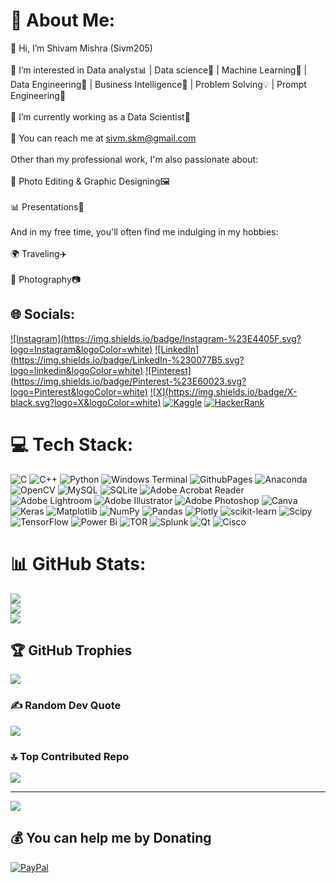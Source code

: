 # 💫 About Me:
👋 Hi, I’m Shivam Mishra (Sivm205)<br><br>👀 I’m interested in Data analyst📊 | Data science🧬 | Machine Learning🤖 | Data Engineering🔧 | Business Intelligence💼 | Problem Solving💡 | Prompt Engineering🚀<br><br>🌱 I’m currently working as a Data Scientist🔬<br><br>💞️ You can reach me at sivm.skm@gmail.com<br><br>Other than my professional work, I'm also passionate about:<br><br>🎨 Photo Editing & Graphic Designing🖼️<br><br>📊 Presentations🎨<br><br>And in my free time, you'll often find me indulging in my hobbies:<br><br>🌍 Traveling✈️<br><br>📸 Photography📷


## 🌐 Socials:
[!\[Instagram\](https://img.shields.io/badge/Instagram-%23E4405F.svg?logo=Instagram&logoColor=white)](https://instagram.com/i_m_shivam_mishra) [!\[LinkedIn\](https://img.shields.io/badge/LinkedIn-%230077B5.svg?logo=linkedin&logoColor=white)](https://linkedin.com/in/https://www.linkedin.com/in/shivam-mishra-70511a165/) [!\[Pinterest\](https://img.shields.io/badge/Pinterest-%23E60023.svg?logo=Pinterest&logoColor=white)](https://pinterest.com/shivam_mishra_09) [!\[X\](https://img.shields.io/badge/X-black.svg?logo=X&logoColor=white)](https://x.com/imskmishra039) [![Kaggle](https://img.shields.io/badge/Kaggle-20BEFF.svg?logo=Kaggle&logoColor=white)](https://www.kaggle.com/sivm205) [![HackerRank](https://img.shields.io/badge/HackerRank-2EC866.svg?logo=HackerRank&logoColor=white)](https://www.hackerrank.com/profile/Sivmskm205)

# 💻 Tech Stack:
![C](https://img.shields.io/badge/c-%2300599C.svg?style=plastic&logo=c&logoColor=white) ![C++](https://img.shields.io/badge/c++-%2300599C.svg?style=plastic&logo=c%2B%2B&logoColor=white) ![Python](https://img.shields.io/badge/python-3670A0?style=plastic&logo=python&logoColor=ffdd54) ![Windows Terminal](https://img.shields.io/badge/Windows%20Terminal-%234D4D4D.svg?style=plastic&logo=windows-terminal&logoColor=white) ![GithubPages](https://img.shields.io/badge/github%20pages-121013?style=plastic&logo=github&logoColor=white) ![Anaconda](https://img.shields.io/badge/Anaconda-%2344A833.svg?style=plastic&logo=anaconda&logoColor=white) ![OpenCV](https://img.shields.io/badge/opencv-%23white.svg?style=plastic&logo=opencv&logoColor=white) ![MySQL](https://img.shields.io/badge/mysql-%2300000f.svg?style=plastic&logo=mysql&logoColor=white) ![SQLite](https://img.shields.io/badge/sqlite-%2307405e.svg?style=plastic&logo=sqlite&logoColor=white) ![Adobe Acrobat Reader](https://img.shields.io/badge/Adobe%20Acrobat%20Reader-EC1C24.svg?style=plastic&logo=Adobe%20Acrobat%20Reader&logoColor=white) ![Adobe Lightroom](https://img.shields.io/badge/Adobe%20Lightroom-31A8FF.svg?style=plastic&logo=Adobe%20Lightroom&logoColor=white) ![Adobe Illustrator](https://img.shields.io/badge/adobe%20illustrator-%23FF9A00.svg?style=plastic&logo=adobe%20illustrator&logoColor=white) ![Adobe Photoshop](https://img.shields.io/badge/adobe%20photoshop-%2331A8FF.svg?style=plastic&logo=adobe%20photoshop&logoColor=white) ![Canva](https://img.shields.io/badge/Canva-%2300C4CC.svg?style=plastic&logo=Canva&logoColor=white) ![Keras](https://img.shields.io/badge/Keras-%23D00000.svg?style=plastic&logo=Keras&logoColor=white) ![Matplotlib](https://img.shields.io/badge/Matplotlib-%23ffffff.svg?style=plastic&logo=Matplotlib&logoColor=black) ![NumPy](https://img.shields.io/badge/numpy-%23013243.svg?style=plastic&logo=numpy&logoColor=white) ![Pandas](https://img.shields.io/badge/pandas-%23150458.svg?style=plastic&logo=pandas&logoColor=white) ![Plotly](https://img.shields.io/badge/Plotly-%233F4F75.svg?style=plastic&logo=plotly&logoColor=white) ![scikit-learn](https://img.shields.io/badge/scikit--learn-%23F7931E.svg?style=plastic&logo=scikit-learn&logoColor=white) ![Scipy](https://img.shields.io/badge/SciPy-%230C55A5.svg?style=plastic&logo=scipy&logoColor=%white) ![TensorFlow](https://img.shields.io/badge/TensorFlow-%23FF6F00.svg?style=plastic&logo=TensorFlow&logoColor=white) ![Power Bi](https://img.shields.io/badge/power_bi-F2C811?style=plastic&logo=powerbi&logoColor=black) ![TOR](https://img.shields.io/badge/tor-%237E4798.svg?style=plastic&logo=tor-project&logoColor=white) ![Splunk](https://img.shields.io/badge/splunk-%23000000.svg?style=plastic&logo=splunk&logoColor=white) ![Qt](https://img.shields.io/badge/Qt-%23217346.svg?style=plastic&logo=Qt&logoColor=white) ![Cisco](https://img.shields.io/badge/cisco-%23049fd9.svg?style=plastic&logo=cisco&logoColor=black)
# 📊 GitHub Stats:
![](https://github-readme-stats.vercel.app/api?username=sivm205&theme=tokyonight&hide_border=false&include_all_commits=true&count_private=true)<br/>
![](https://github-readme-streak-stats.herokuapp.com/?user=sivm205&theme=tokyonight&hide_border=false)<br/>
![](https://github-readme-stats.vercel.app/api/top-langs/?username=sivm205&theme=tokyonight&hide_border=false&include_all_commits=true&count_private=true&layout=compact)

## 🏆 GitHub Trophies
![](https://github-profile-trophy.vercel.app/?username=sivm205&theme=tokyonight&no-frame=false&no-bg=false&margin-w=4)

### ✍️ Random Dev Quote
![](https://quotes-github-readme.vercel.app/api?type=horizontal&theme=tokyonight)

### 🔝 Top Contributed Repo
![](https://github-contributor-stats.vercel.app/api?username=sivm205&limit=5&theme=tokyonight&combine_all_yearly_contributions=true)

---
[![](https://visitcount.itsvg.in/api?id=sivm205&icon=1&color=1)](https://visitcount.itsvg.in)

  ## 💰 You can help me by Donating
  [![PayPal](https://img.shields.io/badge/PayPal-00457C?style=for-the-badge&logo=paypal&logoColor=white)](https://paypal.me/https://paypal.me/sivm205?country.x=IN&locale.x=en_GB) 

  
